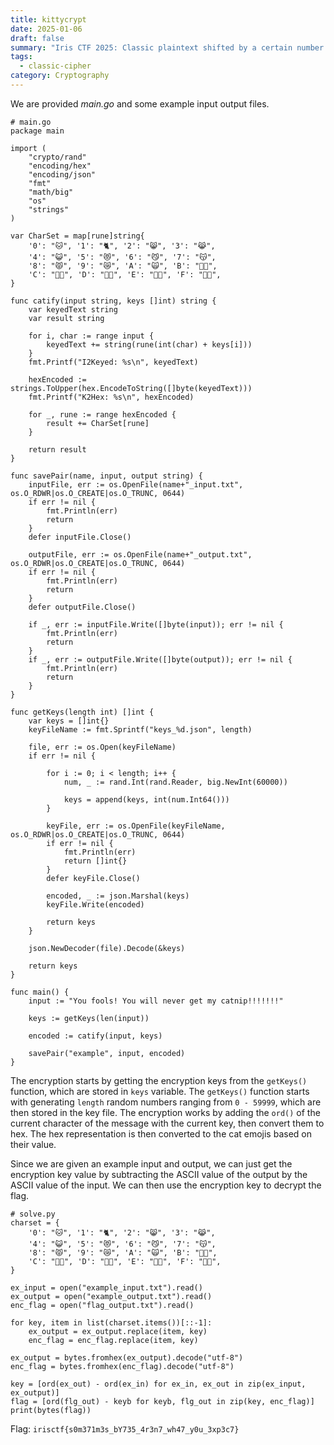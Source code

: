 ```yaml
---
title: kittycrypt
date: 2025-01-06
draft: false
summary: "Iris CTF 2025: Classic plaintext shifted by a certain number."
tags:
  - classic-cipher
category: Cryptography
---
```

We are provided *main.go* and some example input output files.

```
# main.go
package main

import (
	"crypto/rand"
	"encoding/hex"
	"encoding/json"
	"fmt"
	"math/big"
	"os"
	"strings"
)

var CharSet = map[rune]string{
	'0': "🐱", '1': "🐈", '2': "😸", '3': "😹",
	'4': "😺", '5': "😻", '6': "😼", '7': "😽",
	'8': "😾", '9': "😿", 'A': "🙀", 'B': "🐱‍👤",
	'C': "🐱‍🏍", 'D': "🐱‍💻", 'E': "🐱‍👓", 'F': "🐱‍🚀",
}

func catify(input string, keys []int) string {
	var keyedText string
	var result string

	for i, char := range input {
		keyedText += string(rune(int(char) + keys[i]))
	}
	fmt.Printf("I2Keyed: %s\n", keyedText)

	hexEncoded := strings.ToUpper(hex.EncodeToString([]byte(keyedText)))
	fmt.Printf("K2Hex: %s\n", hexEncoded)

	for _, rune := range hexEncoded {
		result += CharSet[rune]
	}

	return result
}

func savePair(name, input, output string) {
	inputFile, err := os.OpenFile(name+"_input.txt", os.O_RDWR|os.O_CREATE|os.O_TRUNC, 0644)
	if err != nil {
		fmt.Println(err)
		return
	}
	defer inputFile.Close()

	outputFile, err := os.OpenFile(name+"_output.txt", os.O_RDWR|os.O_CREATE|os.O_TRUNC, 0644)
	if err != nil {
		fmt.Println(err)
		return
	}
	defer outputFile.Close()

	if _, err := inputFile.Write([]byte(input)); err != nil {
		fmt.Println(err)
		return
	}
	if _, err := outputFile.Write([]byte(output)); err != nil {
		fmt.Println(err)
		return
	}
}

func getKeys(length int) []int {
	var keys = []int{}
	keyFileName := fmt.Sprintf("keys_%d.json", length)

	file, err := os.Open(keyFileName)
	if err != nil {

		for i := 0; i < length; i++ {
			num, _ := rand.Int(rand.Reader, big.NewInt(60000))

			keys = append(keys, int(num.Int64()))
		}

		keyFile, err := os.OpenFile(keyFileName, os.O_RDWR|os.O_CREATE|os.O_TRUNC, 0644)
		if err != nil {
			fmt.Println(err)
			return []int{}
		}
		defer keyFile.Close()

		encoded, _ := json.Marshal(keys)
		keyFile.Write(encoded)

		return keys
	}

	json.NewDecoder(file).Decode(&keys)

	return keys
}

func main() {
	input := "You fools! You will never get my catnip!!!!!!!"

	keys := getKeys(len(input))

	encoded := catify(input, keys)

	savePair("example", input, encoded)
}

```

The encryption starts by getting the encryption keys from the `getKeys()` function, which are stored in `keys` variable. The `getKeys()` function starts with generating `length` random numbers ranging from `0 - 59999`, which are then stored in the key file. The encryption works by adding the `ord()` of the current character of the message with the current key, then convert them to hex. The hex representation is then converted to the cat emojis based on their value. 

Since we are given an example input and output, we can just get the encryption key value by subtracting the ASCII value of the output by the ASCII value of the input. We can then use the encryption key to decrypt the flag.

```
# solve.py
charset = {
	'0': "🐱", '1': "🐈", '2': "😸", '3': "😹",
	'4': "😺", '5': "😻", '6': "😼", '7': "😽",
	'8': "😾", '9': "😿", 'A': "🙀", 'B': "🐱‍👤",
	'C': "🐱‍🏍", 'D': "🐱‍💻", 'E': "🐱‍👓", 'F': "🐱‍🚀",
}

ex_input = open("example_input.txt").read()
ex_output = open("example_output.txt").read()
enc_flag = open("flag_output.txt").read()

for key, item in list(charset.items())[::-1]:
	ex_output = ex_output.replace(item, key)
	enc_flag = enc_flag.replace(item, key)

ex_output = bytes.fromhex(ex_output).decode("utf-8")
enc_flag = bytes.fromhex(enc_flag).decode("utf-8")

key = [ord(ex_out) - ord(ex_in) for ex_in, ex_out in zip(ex_input, ex_output)]
flag = [ord(flg_out) - keyb for keyb, flg_out in zip(key, enc_flag)]
print(bytes(flag))
```

Flag: `irisctf{s0m371m3s_bY735_4r3n7_wh47_y0u_3xp3c7}`
